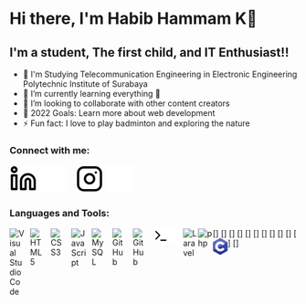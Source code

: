 # Hi there, I'm Habib Hammam K👋 


## I'm a student, The first child, and IT Enthusiast!!

- 🔭 I'm Studying Telecommunication Engineering in Electronic Engineering Polytechnic Institute of Surabaya
- 🌱 I’m currently learning everything 🤣
- 👯 I’m looking to collaborate with other content creators
- 🥅 2022 Goals: Learn more about web development
- ⚡ Fun fact: I love to play badminton and exploring the nature

### Connect with me:

[![linkedin](./img/linkedin-light.svg)](https://linkedin.com/in/codeSTACKr#gh-light-mode-only)
[![linkedin](./img/linkedin-dark.svg)](https://linkedin.com/in/codeSTACKr#gh-dark-mode-only)
&nbsp;&nbsp;
[![instagram](./img/instagram-light.svg)](https://instagram.com/codeSTACKr#gh-light-mode-only)
[![instagram](./img/instagram-dark.svg)](https://instagram.com/codeSTACKr#gh-dark-mode-only)

### Languages and Tools:

[<img align="left" alt="Visual Studio Code" width="26px" src="https://cdn.jsdelivr.net/gh/devicons/devicon/icons/vscode/vscode-original.svg" style="padding-right:10px;" />]
[<img align="left" alt="HTML5" width="26px" src="https://cdn.jsdelivr.net/gh/devicons/devicon/icons/html5/html5-original.svg" style="padding-right:10px;" />]
[<img align="left" alt="CSS3" width="26px" src="https://cdn.jsdelivr.net/gh/devicons/devicon/icons/css3/css3-original.svg" style="padding-right:10px;" />]
[<img align="left" alt="JavaScript" width="26px" src="https://cdn.jsdelivr.net/gh/devicons/devicon/icons/javascript/javascript-original.svg" style="padding-right:10px;" />]
[<img align="left" alt="MySQL" width="26px" src="https://cdn.jsdelivr.net/gh/devicons/devicon/icons/mysql/mysql-original.svg" style="padding-right:10px;" />]
[<img align="left" alt="GitHub" width="26px" src="https://user-images.githubusercontent.com/3369400/139447912-e0f43f33-6d9f-45f8-be46-2df5bbc91289.png" style="padding-right:10px;" />]
[<img align="left" alt="GitHub" width="26px" src="https://user-images.githubusercontent.com/3369400/139448065-39a229ba-4b06-434b-bc67-616e2ed80c8f.png" style="padding-right:10px;" />]
[<img align="left" alt="Terminal" width="26px" src="./img/terminal-light.svg" />]
[<img align="left" alt="Terminal" width="26px" src="./img/terminal-dark.svg" />]
[<img align="left" alt="Laravel" width="26px" src="https://upload.wikimedia.org/wikipedia/commons/9/9a/Laravel.svg" />]
[<img align="left" alt="php" width="26px" src="https://upload.wikimedia.org/wikipedia/commons/2/27/PHP-logo.svg" />]
[<img align="left" alt="c" width="26px" src="./img/c-program.svg" />]


[instagram]: https://instagram.com/habibhkrnwn
[linkedin]: https://www.linkedin.com/in/habibhkrnwn/
